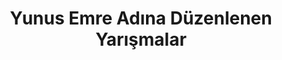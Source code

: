 ---
layout: all
headline: "Yunus Emre Adına Düzenlenen Yarışmalar"
title: "Yunus Emre Adına Düzenlenen Yarışmalar"
key: "yunus emre"
description: "Ülkemizde düzenli olarak tertiplenen Yunus Emre Hikaye, Şiir, Deneme Yarışmasını buradan inceleyebilirsiniz."
permalink: "yunus-emre-yarismalari/"
subline: "13. yüzyılda yaşamış, Ünlü Türk şairi <strong>Yunus Emre Adına düzenlenen Yarışmalara</strong> buradan ulaşabilir, ve istediğiniz yarışmalara katılabilirsiniz."
---